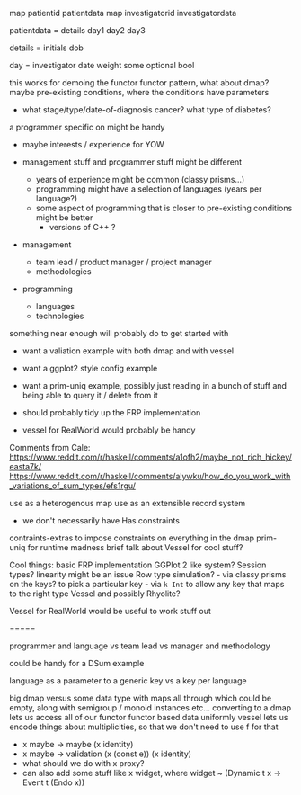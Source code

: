 

map patientid patientdata
map investigatorid investigatordata

patientdata = 
  details
  day1
  day2
  day3
  
details =
  initials
  dob
  
day =
  investigator
  date
  weight
  some optional bool
  
this works for demoing the functor functor pattern, what about dmap?
maybe pre-existing conditions, where the conditions have parameters
- what stage/type/date-of-diagnosis cancer? what type of diabetes? 

a programmer specific on might be handy
- maybe interests / experience for YOW
- management stuff and programmer stuff might be different
  - years of experience might be common (classy prisms...)
  - programming might have a selection of languages (years per language?)
  - some aspect of programming that is closer to pre-existing conditions might be better
    - versions of C++ ?

- management
  - team lead / product manager / project manager
  - methodologies
- programming
  - languages
  - technologies
  
something near enough will probably do to get started with


- want a valiation example with both dmap and with vessel
- want a ggplot2 style config example
- want a prim-uniq example, possibly just reading in a bunch of stuff and being able to query it / delete from it
- should probably tidy up the FRP implementation

- vessel for RealWorld would probably be handy


Comments from Cale:
  https://www.reddit.com/r/haskell/comments/a1ofh2/maybe_not_rich_hickey/easta7k/
  https://www.reddit.com/r/haskell/comments/alywku/how_do_you_work_with_variations_of_sum_types/efs1rgu/

use as a heterogenous map
use as an extensible record system
- we don't necessarily have Has constraints

contraints-extras to impose constraints on everything in the dmap
prim-uniq for runtime madness
brief talk about Vessel for cool stuff?

Cool things:
  basic FRP implementation
  GGPlot 2 like system?
  Session types? linearity might be an issue
  Row type simulation? 
    - via classy prisms on the keys? to pick a particular key
    - via `k Int` to allow any key that maps to the right type
  Vessel and possibly Rhyolite?

Vessel for RealWorld would be useful to work stuff out


=====

   programmer and language 
vs team lead
vs manager and methodology 

could be handy for a DSum example

language as a parameter to a generic key vs a key per language

big dmap versus some data type with maps all through which could be empty, along with semigroup / monoid instances etc...
converting to a dmap lets us access all of our functor functor based data uniformly
vessel lets us encode things about multiplicities, so that we don't need to use f for that

- x maybe -> maybe (x identity)
- x maybe -> validation (x (const e)) (x identity)
- what should we do with x proxy?
- can also add some stuff like x widget, where widget ~ (Dynamic t x -> Event t (Endo x))










